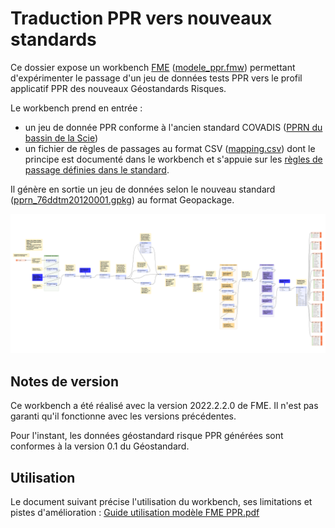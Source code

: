 # Traduction PPR vers nouveaux standards

Ce dossier expose un workbench [FME](https://www.veremes.com/produits/fme/fme-desktop) ([modele_ppr.fmw](./02_MODELE/modele_ppr.fmw)) permettant d'expérimenter le passage d'un jeu de données tests PPR vers le profil applicatif PPR des nouveaux Géostandards Risques. 

Le workbench prend en entrée :
* un jeu de donnée PPR conforme à l'ancien standard COVADIS ([PPRN du bassin de la Scie](./01_ENTREE/76DDTM20120001))
* un fichier de règles de passages au format CSV ([mapping.csv](./01_ENTREE/mapping.csv)) dont le principe est documenté dans le workbench et s'appuie sur les [règles de passage définies dans le standard](https://github.com/cnigfr/Geostandards-Risques/blob/main/standards/Geostandards-risques-ppr/Document.md#annexe-a---correspondances-avec-les-standards-covadis-ppr-n-et-t).

Il génère en sortie un jeu de données selon le nouveau standard ([pprn_76ddtm20120001.gpkg](./03_SORTIE/pprn_76ddtm20120001.gpkg)) au format Geopackage.

![Workbench FME](./workbenchFME.png)


## Notes de version

Ce workbench a été réalisé avec la version 2022.2.2.0 de FME. Il n'est pas garanti qu'il fonctionne avec les versions précédentes.

Pour l'instant, les données géostandard risque PPR générées sont conformes à la version 0.1 du Géostandard.

## Utilisation

Le document suivant précise l'utilisation du workbench, ses limitations et pistes d'amélioration : [Guide utilisation modèle FME PPR.pdf](./Guide%20utilisation%20mod%C3%A8le%20FME%20PPR.pdf)

